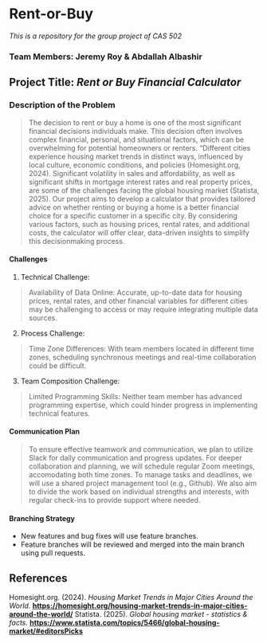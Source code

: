 # Rent-or-Buy
*This is a repository for the group project of CAS 502*

### Team Members: **Jeremy Roy & Abdallah Albashir**

## Project Title: ***Rent or Buy Financial Calculator***

### Description of the Problem

> The decision to rent or buy a home is one of the most significant financial decisions individuals make. This decision often involves complex financial, personal, and situational factors, which can be overwhelming for potential homeowners or renters. “Different cities experience housing market trends in distinct ways, influenced by local culture, economic conditions, and policies (Homesight.org, 2024). Significant volatility in sales and affordability, as well as significant shifts in mortgage interest rates and real property prices, are some of the challenges facing the global housing market (Statista, 2025). Our project aims to develop a calculator that provides tailored advice on whether renting or buying a home is a better financial choice for a specific customer in a specific city. By considering various factors, such as housing prices, rental rates, and additional costs, the calculator will offer clear, data-driven insights to simplify this decisionmaking process.

#### Challenges

1. Technical Challenge:
 > Availability of Data Online: Accurate, up-to-date data for housing prices, rental rates, and other financial variables for different cities may be challenging to access or may require integrating multiple data sources.
2. Process Challenge:
 > Time Zone Differences: With team members located in different time zones, scheduling synchronous meetings and real-time collaboration could be difficult.
3. Team Composition Challenge:
 > Limited Programming Skills: Neither team member has advanced programming expertise, which could hinder progress in implementing technical features.

#### Communication Plan

> To ensure effective teamwork and communication, we plan to utilize Slack for daily communication and progress updates. For deeper collaboration and planning, we will schedule regular Zoom meetings, accomodating both time zones. To manage tasks and deadlines, we will use a shared project management tool (e.g., Github). We also aim to divide the work based on individual strengths and interests, with regular check-ins to provide support where needed.

#### Branching Strategy
 * New features and bug fixes will use feature branches.
 * Feature branches will be reviewed and merged into the main branch using pull requests.

## References
Homesight.org. (2024). *Housing Market Trends in Major Cities Around the World.* **https://homesight.org/housing-market-trends-in-major-cities-around-the-world/**
Statista. (2025). *Global housing market - statistics & facts.* **https://www.statista.com/topics/5466/global-housing-market/#editorsPicks**

